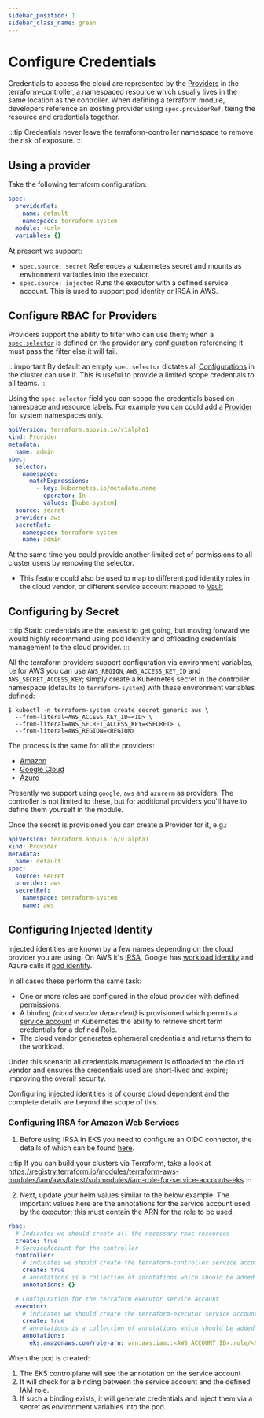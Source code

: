 ```yaml
---
sidebar_position: 1
sidebar_class_name: green
---
```

# Configure Credentials

Credentials to access the cloud are represented by the [Providers](/reference/providers.terraform.appvia.io.md) in the terraform-controller, a namespaced resource which usually lives in the same location as the controller. When defining a terraform module, developers reference an existing provider using `spec.providerRef`, tieing the resource and credentials together.

:::tip
Credentials never leave the terraform-controller namespace to remove the risk of exposure.
:::

## Using a provider

Take the following terraform configuration:

```yaml
spec:
  providerRef:
    name: default
    namespace: terraform-system
  module: <url>
  variables: {}
```

At present we support:
* `spec.source: secret` References a kubernetes secret and mounts as environment variables into the executor.
* `spec.source: injected` Runs the executor with a defined service account. This is used to support pod identity or IRSA in AWS.

## Configure RBAC for Providers

Providers support the ability to filter who can use them; when a [`spec.selector`](/reference/providers.terraform.appvia.io#v1alpha1-.spec.selector) is defined on the provider any configuration referencing it must pass the filter else it will fail.

:::important
By default an empty `spec.selector` dictates all [Configurations](/reference/configurations.terraform.appvia.io.md) in the cluster can use it. This is useful to provide a limited scope credentials to all teams.
:::

Using the `spec.selector` field you can scope the credentials based on namespace and resource labels. For example you can could add a [Provider](/reference/providers.terraform.appvia.io.md) for system namespaces only.

```yaml
apiVersion: terraform.appvia.io/v1alpha1
kind: Provider
metadata:
  name: admin
spec:
  selector:
    namespace:
      matchExpressions:
        - key: kubernetes.io/metadata.name
          operator: In
          values: [kube-system]
  source: secret
  provider: aws
  secretRef:
    namespace: terraform-system
    name: admin
```

At the same time you could provide another limited set of permissions to all cluster users by removing the selector.

* This feature could also be used to map to different pod identity roles in the cloud vendor, or different service account mapped to [Vault](https://www.vaultproject.io/)

## Configuring by Secret

:::tip
Static credentials are the easiest to get going, but moving forward we would highly recommend using pod identity and offloading credentials management to the cloud provider.
:::

All the terraform providers support configuration via environment variables, i.e for AWS you can use `AWS_REGION`, `AWS_ACCESS_KEY_ID` and `AWS_SECRET_ACCESS_KEY`; simply create a Kubernetes secret in the controller namespace (defaults to `terraform-system`) with these environment variables defined:

```shell
$ kubectl -n terraform-system create secret generic aws \
  --from-literal=AWS_ACCESS_KEY_ID=<ID> \
  --from-literal=AWS_SECRET_ACCESS_KEY=<SECRET> \
  --from-literal=AWS_REGION=<REGION>
```

The process is the same for all the providers:
* [Amazon](https://registry.terraform.io/providers/hashicorp/aws/latest/docs)
* [Google Cloud](https://registry.terraform.io/providers/hashicorp/google/latest)
* [Azure](https://registry.terraform.io/providers/hashicorp/azurerm/latest/docs)

Presently we support using `google`, `aws` and `azurerm` as providers. The controller is not limited to these, but for additional providers you'll have to define them yourself in the module.

Once the secret is provisioned you can create a Provider for it, e.g.:

```yaml
apiVersion: terraform.appvia.io/v1alpha1
kind: Provider
metadata:
  name: default
spec:
  source: secret
  provider: aws
  secretRef:
    namespace: terraform-system
    name: aws
```

## Configuring Injected Identity

Injected identities are known by a few names depending on the cloud provider you are using. On AWS it's [IRSA](https://docs.aws.amazon.com/emr/latest/EMR-on-EKS-DevelopmentGuide/setting-up-enable-IAM.html), Google has [workload identity](https://cloud.google.com/kubernetes-engine/docs/how-to/workload-identity) and Azure calls it [pod identity](https://docs.microsoft.com/en-us/azure/aks/use-azure-ad-pod-identity).

In all cases these perform the same task:
* One or more roles are configured in the cloud provider with defined permissions.
* A binding _(cloud vendor dependent)_ is provisioned which permits a [service account](https://kubernetes.io/docs/tasks/configure-pod-container/configure-service-account/) in Kubernetes the ability to retrieve short term credentials for a defined Role.
* The cloud vendor generates ephemeral credentials and returns them to the workload.

Under this scenario all credentials management is offloaded to the cloud vendor and ensures the credentials used are short-lived and expire; improving the overall security.

Configuring injected identities is of course cloud dependent and the complete details are beyond the scope of this.

### Configuring IRSA for Amazon Web Services

1. Before using IRSA in EKS you need to configure an OIDC connector, the details of which can be found [here](https://docs.aws.amazon.com/eks/latest/userguide/iam-roles-for-service-accounts-technical-overview.html).

:::tip
If you can build your clusters via Terraform, take a look at https://registry.terraform.io/modules/terraform-aws-modules/iam/aws/latest/submodules/iam-role-for-service-accounts-eks
:::

2. Next, update your helm values similar to the below example. The important values here are the annotations for the service account used by the executor; this must contain the ARN for the role to be used.

```yaml
rbac:
  # Indicates we should create all the necessary rbac resources
  create: true
  # ServiceAccount for the controller
  controller:
    # indicates we should create the terraform-controller service account
    create: true
    # annotations is a collection of annotations which should be added to the ServiceAccount
    annotations: {}

  # Configuration for the terraform executor service account
  executor:
    # indicates we should create the terraform-executor service account
    create: true
    # annotations is a collection of annotations which should be added to the ServiceAccount
    annotations:
      eks.amazonaws.com/role-arn: arn:aws:iam::<AWS_ACCOUNT_ID>:role/<NAME_OF_ROLE>
```

When the pod is created:
1. The EKS controlplane will see the annotation on the service account
2. It will check for a binding between the service account and the defined IAM role.
3. If such a binding exists, it will generate credentials and inject them via a secret as environment variables into the pod.
